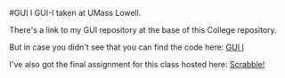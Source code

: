#GUI I
GUI-I taken at UMass Lowell.

There's a link to my GUI repository at  the base of this College repository.

But in case you didn't see that you  can find the code here: [GUI I](https://github.com/JasonD94/GUI)

I've also got the final assignment for this class hosted here: [Scrabble!](https://github.com/JasonD94/scrabble)
